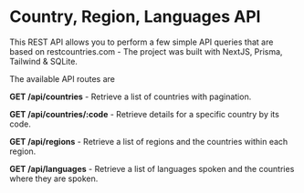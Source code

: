 
# Country, Region, Languages API

This REST API allows you to perform a few simple API queries that are based on restcountries.com - The project was built with NextJS, Prisma, Tailwind & SQLite. 

The available API routes are 

**GET /api/countries** - Retrieve a list of countries with pagination.

**GET /api/countries/:code** - Retrieve details for a specific country by its
code.

**GET /api/regions** - Retrieve a list of regions and the countries within each
region.

**GET /api/languages** - Retrieve a list of languages spoken and the countries
where they are spoken.

